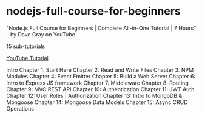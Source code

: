 # nodejs-full-course-for-beginners

"Node.js Full Course for Beginners | Complete All-in-One Tutorial | 7 Hours" - by Dave Gray on YouTube

15 sub-tutorials

[YouTube Tutorial](https://www.youtube.com/watch?v=f2EqECiTBL8&ab_channel=DaveGray)

Intro
Chapter 1: Start Here
Chapter 2: Read and Write Files
Chapter 3: NPM Modules
Chapter 4: Event Emitter
Chapter 5: Build a Web Server
Chapter 6: Intro to Express JS framework
Chapter 7: Middleware
Chapter 8: Routing
Chapter 9: MVC REST API
Chapter 10: Authentication
Chapter 11: JWT Auth
Chapter 12: User Roles | Authorization
Chapter 13: Intro to MongoDB & Mongoose
Chapter 14: Mongoose Data Models
Chapter 15: Async CRUD Operations
